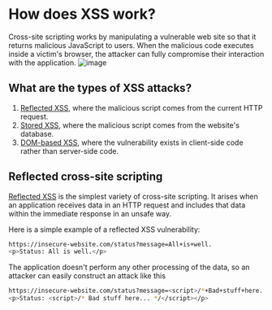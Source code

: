 # How does XSS work?

Cross-site scripting works by manipulating a vulnerable web site so that it returns malicious JavaScript to users. When the malicious code executes inside a victim's browser, the attacker can fully compromise their interaction with the application.
![image](https://github.com/offensivecyber03/PortSwigger/assets/71892943/cf51f5e6-cec0-4918-8c6b-28cdf33f6910)

## What are the types of XSS attacks?
1) [Reflected XSS](https://portswigger.net/web-security/cross-site-scripting#reflected-cross-site-scripting), where the malicious script comes from the current HTTP request.
2) [Stored XSS](https://portswigger.net/web-security/cross-site-scripting#stored-cross-site-scripting), where the malicious script comes from the website's database.
3) [DOM-based XSS](https://portswigger.net/web-security/cross-site-scripting#dom-based-cross-site-scripting), where the vulnerability exists in client-side code rather than server-side code.

## Reflected cross-site scripting
[Reflected XSS](https://portswigger.net/web-security/cross-site-scripting/reflected) is the simplest variety of cross-site scripting. It arises when an application receives data in an HTTP request and includes that data within the immediate response in an unsafe way.

Here is a simple example of a reflected XSS vulnerability:
```bash
https://insecure-website.com/status?message=All+is+well.
<p>Status: All is well.</p>
```
The application doesn't perform any other processing of the data, so an attacker can easily construct an attack like this
```bash
https://insecure-website.com/status?message=<script>/*+Bad+stuff+here...+*/</script>
<p>Status: <script>/* Bad stuff here... */</script></p>
```
